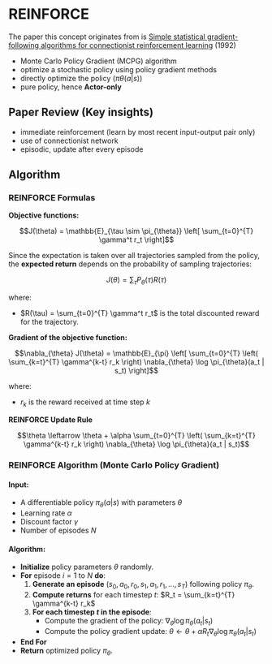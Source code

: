 # REINFORCE
The paper this concept originates from is [Simple statistical gradient-following algorithms for connectionist reinforcement learning](https://link.springer.com/article/10.1007/BF00992696) (1992)
- Monte Carlo Policy Gradient (MCPG) algorithm
- optimize a stochastic policy using policy gradient methods
- directly optimize the policy $(\pi\theta(a|s))$
- pure policy, hence **Actor-only**

## Paper Review (Key insights)
- immediate reinforcement (learn by most recent input-output pair only)
- use of connectionist network
- episodic, update after every episode

## Algorithm
### REINFORCE Formulas
**Objective functions:**  
```math
J(\theta) = \mathbb{E}_{\tau \sim \pi_{\theta}} \left[ \sum_{t=0}^{T} \gamma^t r_t \right]
```  
Since the expectation is taken over all trajectories sampled from the policy, the **expected return** depends on the probability of sampling trajectories:
```math
J(\theta) = \sum_{\tau} P_{\theta}(\tau) R(\tau)
```  
where:  
- $R(\tau) = \sum_{t=0}^{T} \gamma^t r_t$ is the total discounted reward for the trajectory.  

**Gradient of the objective function:**  
```math
\nabla_{\theta} J(\theta) = \mathbb{E}_{\pi} \left[ \sum_{t=0}^{T} \left( \sum_{k=t}^{T} \gamma^{k-t} r_k \right) \nabla_{\theta} \log \pi_{\theta}(a_t | s_t) \right]
```
where:
- $r_k$ is the reward received at time step $k$  

**REINFORCE Update Rule**
```math
\theta \leftarrow \theta + \alpha \sum_{t=0}^{T} \left( \sum_{k=t}^{T} \gamma^{k-t} r_k \right) \nabla_{\theta} \log \pi_{\theta}(a_t | s_t)
```

### REINFORCE Algorithm (Monte Carlo Policy Gradient)
#### **Input:**
- A differentiable policy $\pi_{\theta}(a | s)$ with parameters $\theta$
- Learning rate $\alpha$
- Discount factor $\gamma$
- Number of episodes $N$

#### **Algorithm:**
- **Initialize** policy parameters $\theta$ randomly.
- **For** episode $i = 1$ to $N$ **do**:
    1. **Generate an episode** $(s_0, a_0, r_0, s_1, a_1, r_1, ..., s_T)$ following policy $\pi_{\theta}$.
    2. **Compute returns** for each timestep $t$:
      $R_t = \sum_{k=t}^{T} \gamma^{k-t} r_k$
    3. **For each timestep $t$ in the episode**:
        - Compute the gradient of the policy:
         $\nabla_{\theta} \log \pi_{\theta}(a_t | s_t)$
        - Compute the policy gradient update:
         $\theta \leftarrow \theta + \alpha R_t \nabla_{\theta} \log \pi_{\theta}(a_t | s_t)$
- **End For**
- **Return** optimized policy $\pi_{\theta}$.
